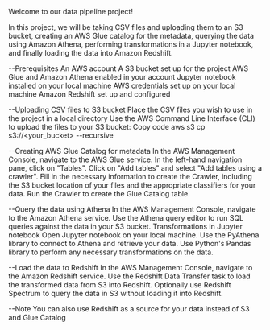 Welcome to our data pipeline project!

In this project, we will be taking CSV files and uploading them to an S3 bucket, creating an AWS Glue catalog for the metadata, querying the data using Amazon Athena, performing transformations in a Jupyter notebook, and finally loading the data into Amazon Redshift.

--Prerequisites
An AWS account
A S3 bucket set up for the project
AWS Glue and Amazon Athena enabled in your account
Jupyter notebook installed on your local machine
AWS credentials set up on your local machine
Amazon Redshift set up and configured

--Uploading CSV files to S3 bucket
Place the CSV files you wish to use in the project in a local directory
Use the AWS Command Line Interface (CLI) to upload the files to your S3 bucket:
Copy code
aws s3 cp <local directory> s3://<your_bucket> --recursive
        
--Creating AWS Glue Catalog for metadata
In the AWS Management Console, navigate to the AWS Glue service.
In the left-hand navigation pane, click on "Tables".
Click on "Add tables" and select "Add tables using a crawler".
Fill in the necessary information to create the Crawler, including the S3 bucket location of your files and the appropriate classifiers for your data.
Run the Crawler to create the Glue Catalog table.
        
--Query the data using Athena
In the AWS Management Console, navigate to the Amazon Athena service.
Use the Athena query editor to run SQL queries against the data in your S3 bucket.
Transformations in Jupyter notebook
Open Jupyter notebook on your local machine.
Use the PyAthena library to connect to Athena and retrieve your data.
Use Python's Pandas library to perform any necessary transformations on the data.
        
--Load the data to Redshift
In the AWS Management Console, navigate to the Amazon Redshift service.
Use the Redshift Data Transfer task to load the transformed data from S3 into Redshift.
Optionally use Redshift Spectrum to query the data in S3 without loading it into Redshift.

--Note
You can also use Redshift as a source for your data instead of S3 and Glue Catalog
